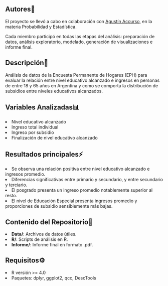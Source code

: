<h2>Autores🙌</h2>

El proyecto se llevó a cabo en colaboración con <a href="https://github.com/accursoagus">Agustín Accurso<a>, en la materia Probabilidad y Estadística.

Cada miembro participó en todas las etapas del análisis: preparación de datos, análisis exploratorio, modelado, generación de visualizaciones e informe final.

<h2>Descripción📰</h2>
Análisis de datos de la Encuesta Permanente de Hogares (EPH) para evaluar la relación entre nivel educativo alcanzado e ingresos en personas de entre 18 y 65 años en Argentina y como se comporta la distribución de subsidios entre niveles educativos alcanzados.

<h2>Variables Analizadas📊</h2>
<li>Nivel educativo alcanzado</li>
<li>Ingreso total individual</li>
<li>Ingreso por subsidio</li>
<li>Finalización de nivel educativo alcanzado</li>

<h2> Resultados principales⚡️</h2>
<li>Se observa una relación positiva entre nivel educativo alcanzado e ingresos promedio.</li>
<li>Diferencias significativas entre primario y secundario, y entre secundario y terciario.</li>
<li>El posgrado presenta un ingreso promedio notablemente superior al resto.</li>
<li>El nivel de Educación Especial presenta ingresos promedio y proporciones de subsidio sensiblemente más bajas.</li>

<h2>Contenido del Repositorio📁</h2>
<li><b>Data/</b>: Archivos de datos útiles.</li>
<li><b>R/</b>: Scripts de análisis en R.</li>
<li><b>Informe/</b>: Informe final en formato .pdf.</li>

<h2>Requisitos⚙️</h2>
<li>R versión >= 4.0</li>
<li>Paquetes: dplyr, ggplot2, qcc, DescTools </li>

